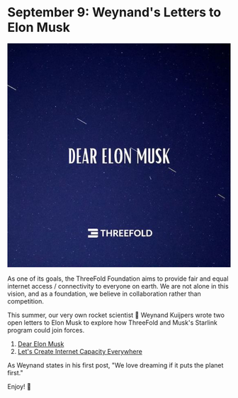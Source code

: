# September 9: Weynand's Letters to Elon Musk

![](img/dearelonmusk2.jpeg)

As one of its goals, the ThreeFold Foundation aims to provide fair and equal internet access / connectivity to everyone on earth. We are not alone in this vision, and as a foundation, we believe in collaboration rather than competition.

This summer, our very own rocket scientist 🚀 Weynand Kuijpers wrote two open letters to Elon Musk to explore how ThreeFold and Musk's Starlink program could join forces.

1. [Dear Elon Musk](https://medium.com/@kuijpersw/dear-elon-musk-ba2d7c9118be)
2. [Let's Create Internet Capacity Everywhere](https://medium.com/@kuijpersw/i-have-a-dream-ii-f3367bb3735e)

As Weynand states in his first post, "We love dreaming if it puts the planet first."

Enjoy! 💫

